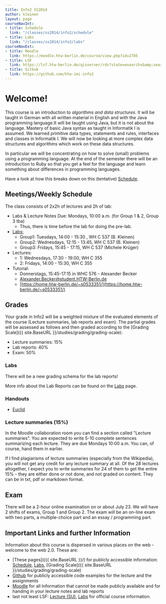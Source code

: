 ```yaml
---
title: Info2 SS2014
author: kleinen
layout: page
courseNavInt:
- title: Schedule
  link: "/classes/ss2014/info2/schedule"
- title: Labs
  link: "/classes/ss2014/info2/labs"
courseNavExt:
- title: Moodle
  link: https://moodle.htw-berlin.de/course/view.php?id=2785
- title: LSF
  link: https://lsf.htw-berlin.de/qisserver/rds?state=wsearchv&amp;search=2&amp;veranstaltung.veranstid=92253
- title: Github
  link: https://github.com/htw-imi-info2
---
```



# Welcome!

This course is an introduction to *algorithms and data structures*. It will be taught in German with all written material in English and with the Java programming language.It will be taught using Java, but it is not about the language. Mastery of basic Java syntax as taught in Informatik I is assumed. We learned primitive data types, statements and rules, interfaces and classes in Informatik I. We will now be looking at more complex data structures and algorithms which work on these data structures.

In particular we will be concentrating on how to solve (small) problems using a programming language. At the end of the semester there will be an introduction to
Ruby so that you get a feel for the language and learn something about differences
in programming languages.

Have a look at how this breaks down on this (tentative) [Schedule](schedule).

## Meetings/Weekly Schedule

The class consists of 2x2h of lectures and 2h of lab:

* Labs & Lecture Notes Due: Mondays, 10:00 a.m. (for Group 1 & 2, Group 3 tba)
  * Thus, there is time before the lab for doing the pre-lab.
* [Labs:](labs)
  * Group1: Tuesdays,   14:00  -  15:30 , WH C 537 (B. Kleinen)
  * Group2: Wednesdays, 12:15  -  13:45, WH C 537 (B. Kleinen)
  * Group3: Fridays, 15:45 - 17:15, WH C 537 (Michele Krüger)
* Lectures:
  * 1: Wednesdays,  17:30  -  19:00, WH C 355
  * 2: Fridays,     14:00  -  15:30,  WH C 355
* Tutorial:
  * Donnerstags, 15:45-17:15 in WHC 576 - Alexander Becker
  * Alexander.Becker@student.HTW-Berlin.de
  * [https://home.htw-berlin.de/~s0533351/](https://home.htw-berlin.de/~s0533351/)

## Grades

Your grade in Info2 will be a weighted mixture of the evaluated elements of the course (Lecture summaries, lab reports and exam). The partial grades will be assessed as follows and then graded according to the [Grading Scale]({{ site.BaseURL }}/studies/grading/grading-scale):

* Lecture summaries: 15%
* Lab reports: 40%
* Exam: 50%

### Labs
There will be a new grading schema for the lab reports!

More info about the Lab Reports can be found on the [Labs](labs) page.

### Handouts

* [Euclid](handouts/euclid)

### Lecture summaries (15%)
In the Moodle collaboration room you can find a section called "Lecture summaries". You are expected to write 5-10 complete sentences summarizing each lecture. They are due Mondays 10:00 a.m. You can, of course, hand them in earlier.

If I find plagiarisms of lecture summaries (especially from the Wikipedia), you will not get any credit for any lecture summary at all. Of the 28 lectures altogether, I expect you to write summaries for 24 of them to get the entire 15% - they are either done or not done, and not graded on content.
They can be in txt, pdf or markdown format.

## Exam

There will be a 2-hour online examination on or about July 23. We will have 2 shifts of exams, Group 1 and Group 2.  The exam will be an on-line exam with two parts, a multiple-choice part and an essay / programming part.

## Important Links and further Information

Information about this course is dispersed in various places on the web - welcome to the web 2.0. These are:

* [These pages](({{ site.BaseURL }}/) for publicly accessible information: [Schedule](schedule), [Labs](labs), [Grading Scale]({{ site.BaseURL }}/studies/grading/grading-scale)
* [Github](https://github.com/htw-imi-info2) for publicly accessible code examples for the lecture and the assignments
* [Moodle](https://moodle.htw-berlin.de/course/view.php?id=2785) for all Information that cannot be made publicly available and for handing in your lecture notes and lab reports
*  last not least LSF: [Lecture (SU)](https://lsf.htw-berlin.de/qisserver/rds?state=wsearchv&search=2&veranstaltung.veranstid=92253),  [Labs](https://lsf.htw-berlin.de/qisserver/rds?state=wsearchv&search=2&veranstaltung.veranstid=92254) for official course information.
